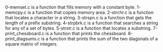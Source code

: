 0-memset.c is a function that fills memory with a constant byte.
1-memcpy.c is a function that copies memory area.
2-strchr.c is a function that locates a character in a string.
3-strspn.c is a function that gets the length of a prefix substring.
4-strpbrk.c is a function that searches a string for any of a set of bytes.
5-strstr.c is a function that locates a substring.
7-print_chessboard.c is a function that prints the chessboard.
8-print_diagsums.c is a function that prints the sum of the two diagonals of a square matrix of integers.
